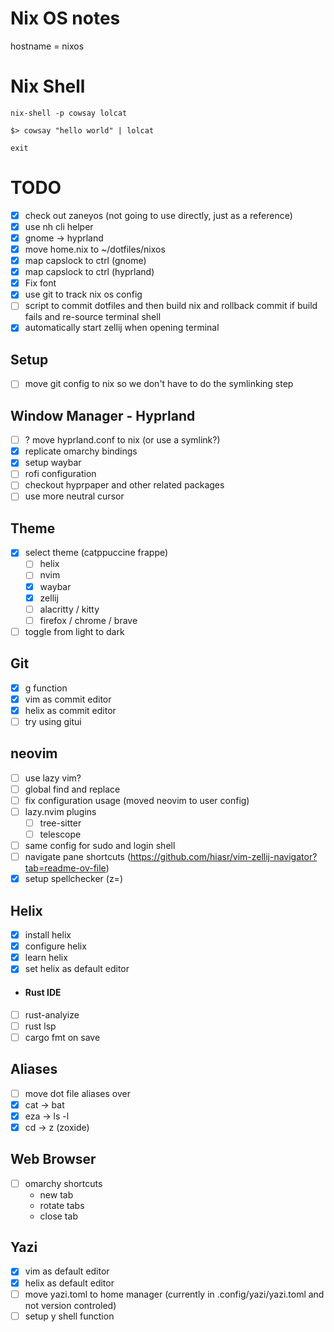 # Nix OS notes

hostname = nixos

# Nix Shell

```
nix-shell -p cowsay lolcat

$> cowsay "hello world" | lolcat

exit
```

# TODO

- [x] check out zaneyos (not going to use directly, just as a reference)
- [x] use nh cli helper
- [x] gnome -> hyprland
- [x] move home.nix to ~/dotfiles/nixos
- [x] map capslock to ctrl (gnome)
- [x] map capslock to ctrl (hyprland)
- [x] Fix font
- [x] use git to track nix os config
- [ ] script to commit dotfiles and then build nix and rollback commit if build fails and re-source terminal shell
- [x] automatically start zellij when opening terminal

## Setup

- [ ] move git config to nix so we don't have to do the symlinking step

## Window Manager - Hyprland

- [ ] ? move hyprland.conf to nix (or use a symlink?)
- [x] replicate omarchy bindings
- [x] setup waybar
- [ ] rofi configuration
- [ ] checkout hyprpaper and other related packages
- [ ] use more neutral cursor

## Theme

- [x] select theme (catppuccine frappe)
  - [ ] helix
  - [ ] nvim
  - [x] waybar
  - [x] zellij
  - [ ] alacritty / kitty
  - [ ] firefox / chrome / brave
- [ ] toggle from light to dark

## Git

- [x] g function
- [x] vim as commit editor
- [x] helix as commit editor
- [ ] try using gitui

## neovim

- [ ] use lazy vim?
- [ ] global find and replace
- [ ] fix configuration usage (moved neovim to user config)
- [ ] lazy.nvim plugins
  - [ ] tree-sitter
  - [ ] telescope
- [ ] same config for sudo and login shell
- [ ] navigate pane shortcuts (https://github.com/hiasr/vim-zellij-navigator?tab=readme-ov-file)
- [x] setup spellchecker (z=)

## Helix

- [x] install helix
- [x] configure helix
- [x] learn helix
- [x] set helix as default editor

- #### Rust IDE

- [ ] rust-analyize
- [ ] rust lsp
- [ ] cargo fmt on save

## Aliases

- [ ] move dot file aliases over
- [x] cat -> bat
- [x] eza -> ls -l
- [x] cd -> z (zoxide)

## Web Browser

- [ ] omarchy shortcuts
  - new tab
  - rotate tabs
  - close tab

## Yazi

- [x] vim as default editor
- [x] helix as default editor
- [ ] move yazi.toml to home manager (currently in .config/yazi/yazi.toml and not version controled)
- [ ] setup y shell function
